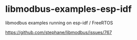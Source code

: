 # libmodbus-examples-esp-idf
libmodbus examples running on esp-idf / FreeRTOS


https://github.com/stephane/libmodbus/issues/767
